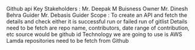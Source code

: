 Github api
Key Stakeholders : Mr. Deepak M               Buisness Owner
                   Mr. Dinesh Behra           Guider
                   Mr. Debasis                Guider
Scope : To create an API and fetch the details and check either it is successful run or failed run of gitlist
Details need to be fetch are repo name, contributors, date range of contribution, etc
source would be github id
Technology we are going to use is AWS Lamda 
repositories need to be fetch from Github

